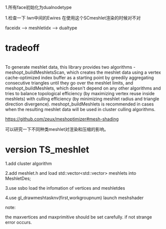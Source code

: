 1.所有face初始化为dualnodetype







1.检查一下 lwn中间的Ewires 在使用这个SCmeshlet渲染的时候对不对












faceidx --> meshletidx --> dualtype

# tradeoff
\
To generate meshlet data, this library provides 
two algorithms - meshopt_buildMeshletsScan, which creates
the meshlet data using a vertex cache-optimized index buffer 
as a starting point by greedily aggregating consecutive triangles
until they go over the meshlet limits, and meshopt_buildMeshlets,
which doesn't depend on any other algorithms and tries to balance
topological efficiency (by maximizing vertex reuse inside meshlets)
with culling efficiency (by minimizing meshlet radius and triangle
direction divergence). meshopt_buildMeshlets is recommended in cases
when the resulting meshlet data 
will be used in cluster culling algorithms.

https://github.com/zeux/meshoptimizer#mesh-shading

可以研究一下不同种类meshlet对渲染和压缩的影响。




# version TS_meshlet

1.add cluster algorithm

2.add meshlet.h and load std::vector<std::vector<int>> meshlets into MeshletDes;

3.use ssbo load the infomation of vertices and meshletdes

4.use gl_drawmeshtasknv(first,workgroupnum) launch meshshader


note:

the maxvertices and maxprimitive should be set carefully. if not strange error occurs.

